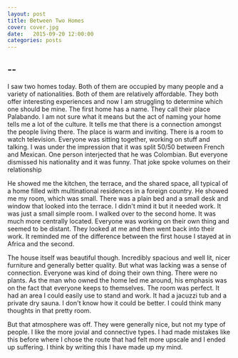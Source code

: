 ```yaml
---
layout: post
title: Between Two Homes
cover: cover.jpg
date:   2015-09-20 12:00:00
categories: posts
---
```


## --

I saw two homes today. Both of them are occupied by many people and a variety of nationalities. Both of them are relatively affordable. They both offer interesting experiences and now I am struggling to determine which one should be mine.
The first home has a name. They call their place Palabando. I am not sure what it means but the act of naming your home tells me a lot of the culture. It tells me that there is a connection amongst the people living there.
The place is warm and inviting. There is a room to watch television. Everyone was sitting together, working on stuff and talking. I was under the impression that it was split 50/50 between French and Mexican. One person interjected that he was Colombian. But everyone dismissed his nationality and it was funny. That joke spoke volumes on their relationship

He showed me the kitchen, the terrace, and the shared space, all typical of a home filled with multinational residences in a foreign country. He showed me my room, which was small. There was a plain bed and a small desk and window that looked into the terrace. I didn't mind it but it needed work. It was just a small simple room.
I walked over to the second home. It was much more centrally located. Everyone was working on their own thing and seemed to be distant. They looked at me and then went back into their work. It reminded me of the difference between the first house I stayed at in Africa and the second.

The house itself was beautiful though. Incredibly spacious and well lit, nicer furniture and generally better quality. But what was lacking was a sense of connection. Everyone was kind of doing their own thing. There were no plants. As the man who owned the home led me around, his emphasis was on the fact that everyone keeps to themselves. The room was perfect. It had an area I could easily use to stand and work. It had a jacuzzi tub and a private dry sauna. I don't know how it could be better. I could think many thoughts in that pretty room.

But that atmosphere was off. They were generally nice, but not my type of people. I like the more jovial and connective types. I had made mistakes like this before where I chose the route that had felt more upscale and I ended up suffering. I think by writing this I have made up my mind.
